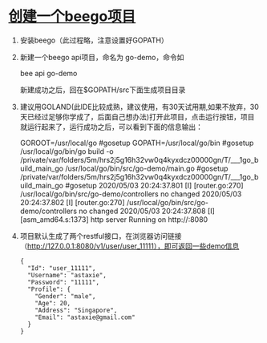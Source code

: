 

# [创建一个beego项目](/usr/local/go/bin/src/go-demo/doc/创建一个beego项目)

1. 安装beego（此过程略，注意设置好GOPATH）



2. 新建一个beego api项目，命名为 go-demo，命令如

   bee api go-demo

   新建成功之后，回在$GOPATH/src下面生成项目目录



3. 建议用GOLAND(此IDE比较成熟，建议使用，有30天试用期,如果不放弃，30天已经过足够你学成了，后面自己想办法)打开此项目，点击运行按钮，项目就运行起来了，运行成功之后，可以看到下面的信息输出：

   GOROOT=/usr/local/go #gosetup
   GOPATH=/usr/local/go/bin #gosetup
   /usr/local/go/bin/go build -o /private/var/folders/5m/hrs2j5g16h32vw0q4kyxdcz00000gn/T/___1go_build_main_go /usr/local/go/bin/src/go-demo/main.go #gosetup
   /private/var/folders/5m/hrs2j5g16h32vw0q4kyxdcz00000gn/T/___1go_build_main_go #gosetup
   2020/05/03 20:24:37.801 [I] [router.go:270]  /usr/local/go/bin/src/go-demo/controllers no changed
   2020/05/03 20:24:37.802 [I] [router.go:270]  /usr/local/go/bin/src/go-demo/controllers no changed
   2020/05/03 20:24:37.808 [I] [asm_amd64.s:1373]  http server Running on http://:8080



4. 项目默认生成了两个restful接口，在浏览器访问链接（http://127.0.0.1:8080/v1/user/user_11111），即可返回一些demo信息

   ```
   {
     "Id": "user_11111",
     "Username": "astaxie",
     "Password": "11111",
     "Profile": {
       "Gender": "male",
       "Age": 20,
       "Address": "Singapore",
       "Email": "astaxie@gmail.com"
     }
   }
   ```